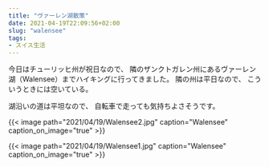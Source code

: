 ```yaml
---
title: "ヴァーレン湖散策"
date: 2021-04-19T22:09:56+02:00
slug: "walensee"
tags:
- スイス生活
---
```

今日はチューリッヒ州が祝日なので、
隣のザンクトガレン州にあるヴァーレン湖（Walensee）までハイキングに行ってきました。
隣の州は平日なので、
こういうときには空いている。

湖沿いの道は平坦なので、
自転車で走っても気持ちよさそうです。

{{< image
    path="2021/04/19/Walensee2.jpg"
    caption="Walensee"
    caption_on_image="true" >}}

{{< image
    path="2021/04/19/Walensee1.jpg"
    caption="Walensee"
    caption_on_image="true" >}}